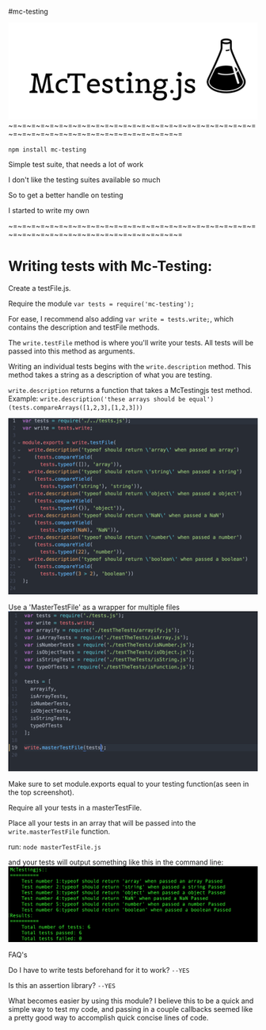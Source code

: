 #mc-testing

![Alt text](./assets/mctestingjs.png 'Mc-Testing logo')
~=~=~=~=~=~=~=~=~=~=~=~=~=~=~=~=~=~=~=~=~=~=~=~=~=~=~=~=~=~=~=~=~=~=~=~=~=~=~=~=~=~=~=~=~=~=

`npm install mc-testing`

Simple test suite, that needs a lot of work

I don't like the testing suites available so much

So to get a better handle on testing

I started to write my own

~=~=~=~=~=~=~=~=~=~=~=~=~=~=~=~=~=~=~=~=~=~=~=~=~=~=~=~=~=~=~=~=~=~=~=~=~=~=~=~=~=~=~=~=~=~=



Writing tests with Mc-Testing:
=========================

Create a testFile.js.

Require the module `var tests = require('mc-testing');`

For ease, I recommend also adding `var write = tests.write;`, which contains the description and testFile methods.

The `write.testFile` method is where you'll write your tests. All tests will be passed into this method as arguments.

Writing an individual tests begins with the `write.description` method. This method takes a string as a description of what you are testing.

`write.description` returns a function that takes a McTestingjs test method.
Example: `write.description('these arrays should be equal')(tests.compareArrays([1,2,3],[1,2,3]))`

![Alt text](./assets/samplefile.png 'samplefile screenshot')



Use a 'MasterTestFile' as a wrapper for multiple files
![Alt text](./assets/masterfile.png 'samplefile screenshot')

Make sure to set module.exports equal to your testing function(as seen in the top screenshot).

Require all your tests in a masterTestFile.

Place all your tests in an array that will be passed into the `write.masterTestFile` function.

run:
`node masterTestFile.js`

and your tests will output something like this in the command line:
![Alt text](./assets/sampleoutput.png 'testResultsjs screenshot')







FAQ's

Do I have to write tests beforehand for it to work?
`--YES`

Is this an assertion library?
`--YES`

What becomes easier by using this module?
I believe this to be a quick and simple way to test my code, and passing in a couple callbacks seemed like a pretty good way to accomplish quick concise lines of code.
